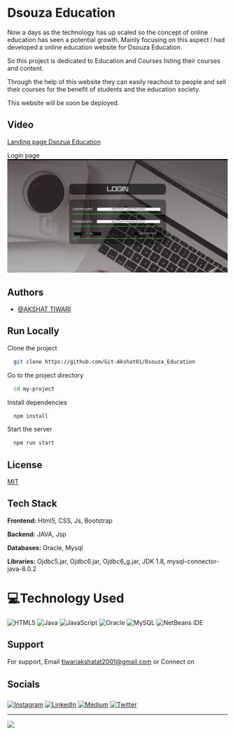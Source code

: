 # Dsouza Education


Now a days as the technology has up scaled so the concept of online education has seen a potential growth. Mainly focusing on this aspect i had developed a online 
education website for Dsouza Education.

So this project is dedicated to Education and Courses listing their courses and content.


Through the help of this website they can easily reachout to people and sell their courses for the benefit of students and the education society.


This website will be soon be deployed.


## Video


[Landing page Dsozua Education](https://user-images.githubusercontent.com/100118854/202023357-7579a781-9b03-48e2-a153-faef90c7390a.webm)



Login page ![LoginPage](https://github.com/Git-Akshat01/Dsouza_Education/blob/main/Video%20and%20Screenshots/Screenshot%20login.png)




## Authors

- [@AKSHAT TIWARI](https://github.com/Git-Akshat01)



## Run Locally

Clone the project

```bash
  git clone https://github.com/Git-Akshat01/Dsouza_Education
```

Go to the project directory

```bash
  cd my-project
```

Install dependencies

```bash
  npm install
```

Start the server

```bash
  npm run start
```


## License

[MIT](https://choosealicense.com/licenses/mit/)

## Tech Stack

**Frontend:** Html5, CSS, Js, Bootstrap

**Backend:** JAVA, Jsp

**Databases:** Oracle, Mysql


**Libraries:** Ojdbc5.jar, Ojdbc6.jar, Ojdbc6_g.jar, JDK 1.8, mysql-connector-java-8.0.2


# 💻Technology Used
![HTML5](https://img.shields.io/badge/html5-%23E34F26.svg?style=for-the-badge&logo=html5&logoColor=white) 
![Java](https://img.shields.io/badge/java-%23ED8B00.svg?style=for-the-badge&logo=java&logoColor=white)
![JavaScript](https://img.shields.io/badge/javascript-%23323330.svg?style=for-the-badge&logo=javascript&logoColor=%23F7DF1E) 
![Oracle](https://img.shields.io/badge/Oracle-F80000?style=for-the-badge&logo=oracle&logoColor=white)
![MySQL](https://img.shields.io/badge/mysql-%2300f.svg?style=for-the-badge&logo=mysql&logoColor=white) 
![NetBeans IDE](https://img.shields.io/badge/NetBeansIDE-1B6AC6.svg?style=for-the-badge&logo=apache-netbeans-ide&logoColor=white)


## Support

For support, Email tiwariakshatat2001@gmail.com or Connect on 
## Socials
[![Instagram](https://img.shields.io/badge/Instagram-%23E4405F.svg?logo=Instagram&logoColor=white)](https://instagram.com/akshat.tiwari.7) 
[![LinkedIn](https://img.shields.io/badge/LinkedIn-%230077B5.svg?logo=linkedin&logoColor=white)](https://linkedin.com/in/www.linkedin.com/in/akshat-tiwari-18a5a2192) 
[![Medium](https://img.shields.io/badge/Medium-12100E?logo=medium&logoColor=white)](https://medium.com/@akshattiwari0901) 
[![Twitter](https://img.shields.io/badge/Twitter-%231DA1F2.svg?logo=Twitter&logoColor=white)](https://twitter.com/AkshatT42615638)  


---
[![](https://visitcount.itsvg.in/api?id=Git-Akshat01&icon=0&color=0)](https://visitcount.itsvg.in)
